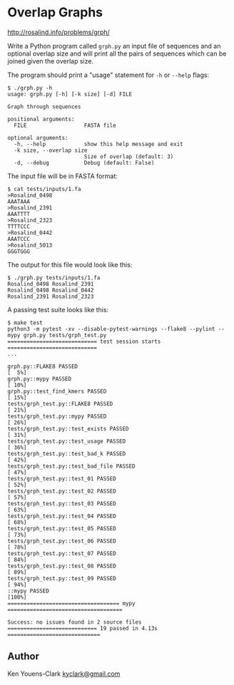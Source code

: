 # Overlap Graphs

http://rosalind.info/problems/grph/

Write a Python program called `grph.py` an input file of sequences and an optional overlap size and will print all the pairs of sequences which can be joined given the overlap size.

The program should print a "usage" statement for `-h` or `--help` flags:

```
$ ./grph.py -h
usage: grph.py [-h] [-k size] [-d] FILE

Graph through sequences

positional arguments:
  FILE                  FASTA file

optional arguments:
  -h, --help            show this help message and exit
  -k size, --overlap size
                        Size of overlap (default: 3)
  -d, --debug           Debug (default: False)
```

The input file will be in FASTA format:

```
$ cat tests/inputs/1.fa
>Rosalind_0498
AAATAAA
>Rosalind_2391
AAATTTT
>Rosalind_2323
TTTTCCC
>Rosalind_0442
AAATCCC
>Rosalind_5013
GGGTGGG
```

The output for this file would look like this:

```
$ ./grph.py tests/inputs/1.fa
Rosalind_0498 Rosalind_2391
Rosalind_0498 Rosalind_0442
Rosalind_2391 Rosalind_2323
```

A passing test suite looks like this:

```
$ make test
python3 -m pytest -xv --disable-pytest-warnings --flake8 --pylint --mypy grph.py tests/grph_test.py
============================ test session starts ============================
...

grph.py::FLAKE8 PASSED                                                [  5%]
grph.py::mypy PASSED                                                  [ 10%]
grph.py::test_find_kmers PASSED                                       [ 15%]
tests/grph_test.py::FLAKE8 PASSED                                     [ 21%]
tests/grph_test.py::mypy PASSED                                       [ 26%]
tests/grph_test.py::test_exists PASSED                                [ 31%]
tests/grph_test.py::test_usage PASSED                                 [ 36%]
tests/grph_test.py::test_bad_k PASSED                                 [ 42%]
tests/grph_test.py::test_bad_file PASSED                              [ 47%]
tests/grph_test.py::test_01 PASSED                                    [ 52%]
tests/grph_test.py::test_02 PASSED                                    [ 57%]
tests/grph_test.py::test_03 PASSED                                    [ 63%]
tests/grph_test.py::test_04 PASSED                                    [ 68%]
tests/grph_test.py::test_05 PASSED                                    [ 73%]
tests/grph_test.py::test_06 PASSED                                    [ 78%]
tests/grph_test.py::test_07 PASSED                                    [ 84%]
tests/grph_test.py::test_08 PASSED                                    [ 89%]
tests/grph_test.py::test_09 PASSED                                    [ 94%]
::mypy PASSED                                                         [100%]
=================================== mypy ====================================

Success: no issues found in 2 source files
============================ 19 passed in 4.13s =============================
```

## Author

Ken Youens-Clark <kyclark@gmail.com>

